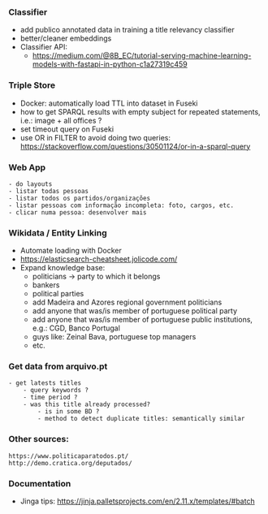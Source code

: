 ### Classifier
- add publico annotated data in training a title relevancy classifier 
- better/cleaner embeddings
- Classifier API:
    - https://medium.com/@8B_EC/tutorial-serving-machine-learning-models-with-fastapi-in-python-c1a27319c459


### Triple Store
 - Docker: automatically load TTL into dataset in Fuseki 
 - how to get SPARQL results with empty subject for repeated statements, i.e.: image + all offices ?
 - set timeout query on Fuseki 
 - use OR in FILTER to avoid doing two queries: 
        https://stackoverflow.com/questions/30501124/or-in-a-sparql-query

### Web App
    - do layouts 
    - listar todas pessoas
    - listar todos os partidos/organizações
    - listar pessoas com informação incompleta: foto, cargos, etc.
    - clicar numa pessoa: desenvolver mais


### Wikidata / Entity Linking
 - Automate loading with Docker
 - https://elasticsearch-cheatsheet.jolicode.com/
 - Expand knowledge base:
     - politicians -> party to which it belongs
     - bankers
     - political parties
     - add Madeira and Azores regional government politicians
     - add anyone that was/is member of portuguese political party
     - add anyone that was/is member of portuguese public institutions, e.g.: CGD, Banco Portugal
     - guys like: Zeinal Bava, portuguese top managers
     - etc.


### Get data from arquivo.pt
    - get latests titles
        - query keywords ?
        - time period ?
        - was this title already processed?
            - is in some BD ?
            - method to detect duplicate titles: semantically similar
            
        
### Other sources:
    https://www.politicaparatodos.pt/
    http://demo.cratica.org/deputados/


### Documentation
 - Jinga tips: https://jinja.palletsprojects.com/en/2.11.x/templates/#batch